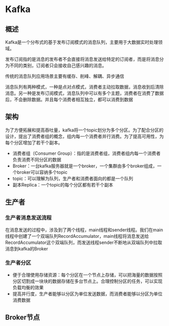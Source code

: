 # Kafka

## 概述

Kafka是一个分布式的基于发布订阅模式的消息队列，主要用于大数据实时处理领域。

发布订阅指的是消息的发布者不会直接将消息发送给特定的订阅者，而是将消息分为不同的类别，订阅者只会接收自己感兴趣的消息。

传统的消息队列应用场景主要有缓存、削峰、解耦、异步通信

消息队列有两种模式，一种是点对点模式，消费者主动拉取数据，消息收到后清除消息。另一种是发布订阅模式，消息队列中可以有多个主题，消费者在消费了数据后，不会删除数据。并且每个消费者相互独立，都可以消费到数据

## 架构

为了方便拓展和提高吞吐量，kafka将一个topic划分为多个分区。为了配合分区的设计，提出了消费者组的概念，组内每一个消费者并行消费。为了提高可用性，为每个分区增加了若干个副本。

* 消费者组（Consumer Group）：指的是消费者组，消费者组内每一个消费者负责消费不同分区的数据
* Broker：一台kafka服务器就是一个broker，一个集群由多个broker组成，一个broker可以容纳多个topic
* topic：可以理解为队列，生产者和消费者面向的都是一个队列
* 副本Replica：一个topic的每个分区都有若干个副本

## 生产者

### 生产者消息发送流程

在消息发送的过程中，涉及到了两个线程，main线程和sender线程。我们在main线程中创建了一个双端队列RecordAccumulator，main线程将消息发送给RecordAccumulator这个双端队列，而发送线程sender不断地从双端队列中拉取消息到kafka的Broker

### 生产者分区

* 便于合理使用存储资源：每个分区在一个节点上存储，可以把海量的数据按照分区切割成一块块的数据存储在多台节点上。合理控制分区的任务，可以实现负载均衡的效果
* 提高并行度，生产者能够以分区为单位发送数据，而消费者能够以分区为单位消费数据

## Broker节点

